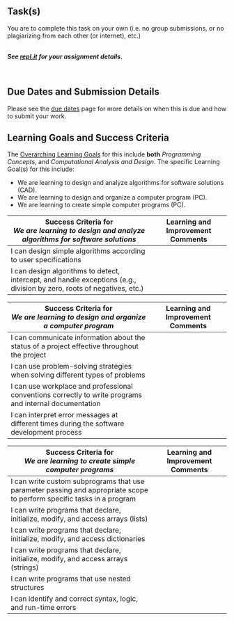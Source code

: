 ## Task(s)
You are to complete this task on your own (i.e. no group submissions, or no plagiarizing from each other (or internet), etc.)  
<br/>

_**See [repl.it](https://repl.it) for your assignment details.**_

<br/>

## Due Dates and Submission Details

Please see the [due dates](./Due-Dates-and-Submission-Details) page for more details on when this is due and how to submit your work.

## Learning Goals and Success Criteria

The [Overarching Learning Goals](./images/ICS3U.jpg) for this include **both** _Programming Concepts_, and _Computational Analysis and Design_.
The specific Learning Goal(s) for this include:
  * We are learning to design and analyze algorithms for software solutions (CAD). 
  * We are learning to design and organize a computer program (PC).
  * We are learning to create simple computer programs (PC).

| Success Criteria for <br/> _We are learning to design and analyze algorithms for software solutions_ |  Learning and Improvement Comments |
| ----------- |  ------- |
| I can design simple algorithms according to user specifications | |
| I can design algorithms to detect, intercept, and handle exceptions (e.g., division by zero, roots of negatives, etc.) | |

| Success Criteria for <br/> _We are learning to design and organize a computer program_ | Learning and Improvement Comments |
| ----------- | ------- |
| I can communicate information about the status of a project effective throughout the project | |
| I can use problem-solving strategies when solving different types of problems | |
| I can use workplace and professional conventions correctly to write programs and internal documentation  | |
| I can interpret error messages at different times during the software development process | |

| Success Criteria for <br/> _We are learning to create simple computer programs_  | Learning and Improvement Comments |
| ----------- | ------- |
| I can write custom subprograms that use parameter passing and appropriate scope to perform specific tasks in a program | |
| I can write programs that declare, initialize, modify, and access arrays (lists) | |
| I can write programs that declare, initialize, modify, and access dictionaries | |
| I can write programs that declare, initialize, modify, and access arrays (strings)| |
| I can write programs that use nested structures | |
| I can identify and correct syntax, logic, and run-time errors |